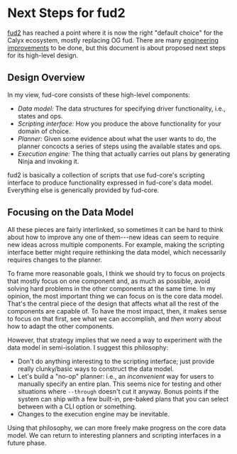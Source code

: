 Next Steps for fud2
===================

[fud2][] has reached a point where it is now the right "default choice" for the Calyx ecosystem, mostly replacing OG fud.
There are many [engineering improvements][fud2 issues] to be done, but this document is about proposed next steps for its high-level design.

[fud2 issues]: https://github.com/calyxir/calyx/issues?q=is%3Aissue%20state%3Aopen%20label%3A%22C%3A%20fud2%22
[fud2]: https://docs.calyxir.org/running-calyx/fud2/index.html


Design Overview
---------------

In my view, fud-core consists of these high-level components:

* *Data model:* The data structures for specifying driver functionality, i.e., states and ops.
* *Scripting interface:* How you produce the above functionality for your domain of choice.
* *Planner:* Given some evidence about what the user wants to do, the planner concocts a series of steps using the available states and ops.
* *Execution engine:* The thing that actually carries out plans by generating Ninja and invoking it.

fud2 is basically a collection of scripts that use fud-core's scripting interface to produce functionality expressed in fud-core's data model.
Everything else is generically provided by fud-core.


Focusing on the Data Model
--------------------------

All these pieces are fairly interlinked, so sometimes it can be hard to think about how to improve any one of them---new ideas can seem to require new ideas across multiple components.
For example, making the scripting interface better might require rethinking the data model, which necessarily requires changes to the planner.

To frame more reasonable goals, I think we should try to focus on projects that mostly focus on one component and, as much as possible, avoid solving hard problems in the other components at the same time.
In my opinion, the most important thing we can focus on is the core data model.
That's the central piece of the design that affects what all the rest of the components are capable of.
To have the most impact, then, it makes sense to focus on that first, see what we can accomplish, and *then* worry about how to adapt the other components.

However, that strategy implies that we need a way to experiment with the data model in semi-isolation.
I suggest this philosophy:

* Don't do anything interesting to the scripting interface; just provide really clunky/basic ways to construct the data model.
* Let's build a "no-op" planner: i.e., an *inconvenient* way for users to manually specify an entire plan. This seems nice for testing and other situations where `--through` doesn't cut it anyway. Bonus points if the system can ship with a few built-in, pre-baked plans that you can select between with a CLI option or something.
* Changes to the execution engine may be inevitable.

Using that philosophy, we can more freely make progress on the core data model.
We can return to interesting planners and scripting interfaces in a future phase.
